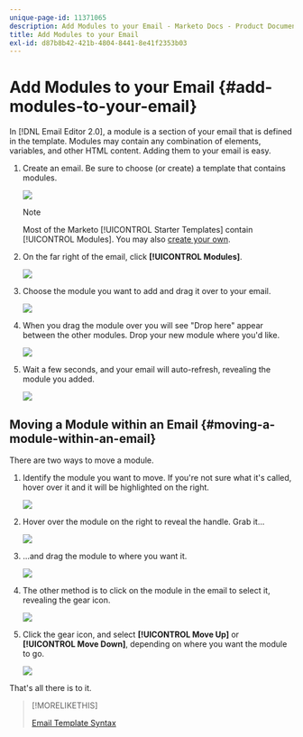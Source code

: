 ```yaml
---
unique-page-id: 11371065
description: Add Modules to your Email - Marketo Docs - Product Documentation
title: Add Modules to your Email
exl-id: d87b8b42-421b-4804-8441-8e41f2353b03
---
```

# Add Modules to your Email {#add-modules-to-your-email}

In [!DNL Email Editor 2.0], a module is a section of your email that is defined in the template. Modules may contain any combination of elements, variables, and other HTML content. Adding them to your email is easy.

1. Create an email. Be sure to choose (or create) a template that contains modules.

   ![](assets/one-1.png)

   >[!NOTE]
   >
   >Most of the Marketo [!UICONTROL Starter Templates] contain [!UICONTROL Modules]. You may also [create your own](/help/marketo/product-docs/email-marketing/general/email-editor-2/email-template-syntax.md#modules).

1. On the far right of the email, click **[!UICONTROL Modules]**.

   ![](assets/two-3.png)

1. Choose the module you want to add and drag it over to your email.

   ![](assets/three-3.png)

1. When you drag the module over you will see "Drop here" appear between the other modules. Drop your new module where you'd like.

   ![](assets/four-2.png)

1. Wait a few seconds, and your email will auto-refresh, revealing the module you added.

   ![](assets/five-3.png)

## Moving a Module within an Email {#moving-a-module-within-an-email}

There are two ways to move a module.

1. Identify the module you want to move. If you're not sure what it's called, hover over it and it will be highlighted on the right.

   ![](assets/six-2.png)

1. Hover over the module on the right to reveal the handle. Grab it...

   ![](assets/seven-2.png)

1. ...and drag the module to where you want it.

   ![](assets/eight-2.png)

1. The other method is to click on the module in the email to select it, revealing the gear icon.

   ![](assets/nine-2.png)

1. Click the gear icon, and select **[!UICONTROL Move Up]** or **[!UICONTROL Move Down]**, depending on where you want the module to go.

   ![](assets/ten-2.png)

That's all there is to it.

>[!MORELIKETHIS]
>
>[Email Template Syntax](/help/marketo/product-docs/email-marketing/general/email-editor-2/email-template-syntax.md)
